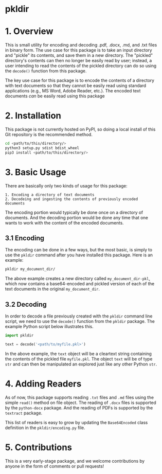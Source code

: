 # pkldir

# 1. Overview
This is small utility for encoding and decoding .pdf, .docx, .md, and .txt files in binary form. The use case for this package is to take an input directory and "pickle" its contents, and save them in a new directory. The "pickled" directory's contents can then no longer be easily read by user; instead, a user intending to read the contents of the pickled directory can do so using the `decode()` function from this package. 

The key use case for this package is to encode the contents of a directory with text documents so that they cannot be easily read using standard applications (e.g., MS Word, Adobe Reader, etc.). The encoded text documents _can_ be easily read using this package

# 2. Installation
This package is not currently hosted on PyPI, so doing a local install of this Git repository is the recommended method.

```bash
cd <path/to/this/directory/>
python3 setup.py sdist bdist_wheel
pip3 install <path/to/this/directory/>
```

# 3. Basic Usage 
There are basically only two kinds of usage for this package: 
    
    1. Encoding a directory of text documents
    2. Decodeing and ingesting the contents of previously encoded documents

The encoding portion would typically be done once on a directory of documents. And the decoding portion would be done any time that one wants to work with the content of the encoded documents. 

## 3.1 Encoding
The encoding can be done in a few ways, but the most basic, is simply to use the `pkldir` command after you have installed this package. Here is an example:

```bash
pkldir my_document_dir/
```

The above example creates a new directory called `my_document_dir-pkl`, which now contains a base64-encoded and pickled version of each of the text documents in the original `my_document_dir`.


## 3.2 Decoding
In order to decode a file previously created with the `pkldir` command line script, we need to use the `decode()` function from the `pkldir` package. The example Python script below illustrates this. 


```python
import pkldir 

text = decode('<path/to/myfile.pkl>')
```

In the above example, the `text` object will be a cleartext string containing the contents of the pickled file `myfile.pkl`. The object `text` will be of type `str` and can then be manipulated an explored just like any other Python `str`.


# 4. Adding Readers
As of now, this package supports reading `.txt` files and `.md` files using the simple `read()` method on file object. The reading of `.docx` files is supported by the `python-docx` package. And the reading of PDFs is supported by the `textract` package. 

This list of readers is easy to grow by updating the `Base64Encoded` class definition in the `pkldir/encoding.py` file.

# 5. Contributions
This is a very early-stage package, and we welcome contributions by anyone in the form of comments or pull requests!